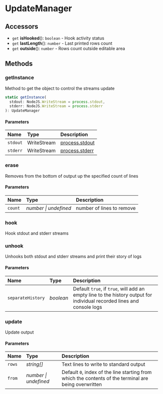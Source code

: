 # UpdateManager

## Accessors

- `get` **isHooked**(): `boolean` - Hook activity status
- `get` **lastLength**(): `number` - Last printed rows count
- `get` **outside**(): `number` - Rows count outside editable area

## Methods

### getInstance

Method to get the object to control the streams update

```typescript
static getInstance(
  stdout: NodeJS.WriteStream = process.stdout,
  stderr: NodeJS.WriteStream = process.stderr
): UpdateManager
```

#### Parameters

| Name     | Type        | Description                                                                         |
| :------- | :---------- | :---------------------------------------------------------------------------------- |
| `stdout` | WriteStream | [process.stdout](https://nodejs.org/api/process.html#process_process_stdout)        |
| `stderr` | WriteStream | [process.stderr](https://nodejs.org/api/process.html#process_a_note_on_process_i_o) |

### erase

Removes from the bottom of output up the specified count of lines

#### Parameters

| Name    | Type                  | Description               |
| :------ | :-------------------- | :------------------------ |
| `count` | _number \| undefined_ | number of lines to remove |

### hook

Hook stdout and stderr streams

### unhook

Unhooks both stdout and stderr streams and print their story of logs

#### Parameters

| Name              | Type      | Description                                                                                                            |
| :---------------- | :-------- | :--------------------------------------------------------------------------------------------------------------------- |
| `separateHistory` | _boolean_ | Default `true`, if `true`, will add an empty line to the history output for individual recorded lines and console logs |

### update

Update output

#### Parameters

| Name   | Type                  | Description                                                                                           |
| :----- | :-------------------- | :---------------------------------------------------------------------------------------------------- |
| `rows` | _string[]_            | Text lines to write to standard output                                                                |
| `from` | _number \| undefined_ | Default `0`, index of the line starting from which the contents of the terminal are being overwritten |
